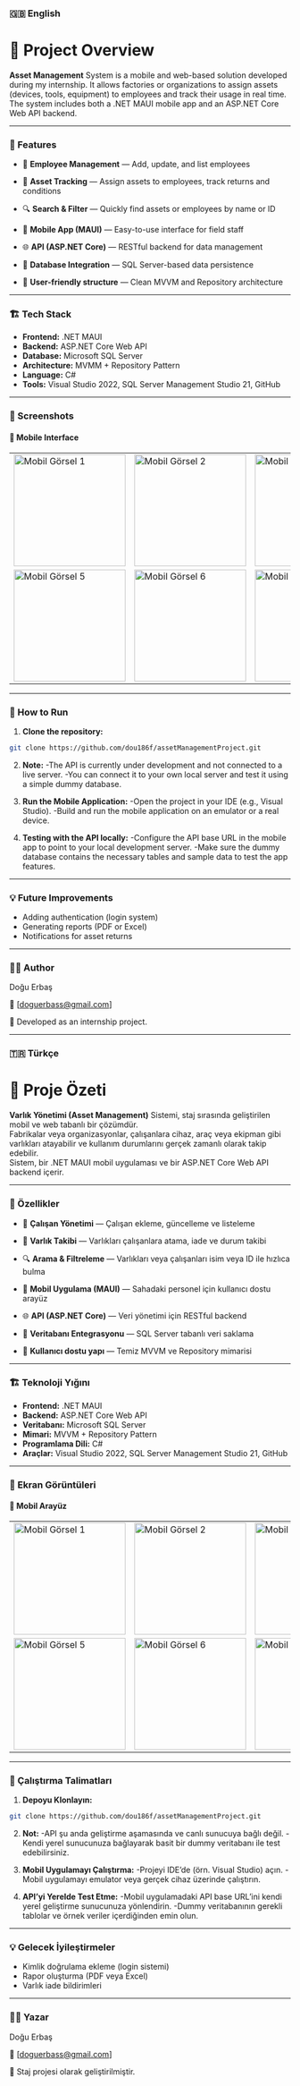### 🇬🇧 English

# 🧾 Project Overview

**Asset Management** System is a mobile and web-based solution developed during my internship.
It allows factories or organizations to assign assets (devices, tools, equipment) to employees and track their usage in real time.
The system includes both a .NET MAUI mobile app and an ASP.NET Core Web API backend.

---

### 🧩 Features

- 👷 **Employee Management** — Add, update, and list employees

- 🧰 **Asset Tracking** — Assign assets to employees, track returns and conditions

- 🔍 **Search & Filter** — Quickly find assets or employees by name or ID

- 📱 **Mobile App (MAUI)** — Easy-to-use interface for field staff

- 🌐 **API (ASP.NET Core)** — RESTful backend for data management

- 💾 **Database Integration** — SQL Server-based data persistence

- 🔐 **User-friendly structure** — Clean MVVM and Repository architecture

---

### 🏗️ Tech Stack

- **Frontend:** .NET MAUI
- **Backend:** ASP.NET Core Web API
- **Database:** Microsoft SQL Server
- **Architecture:** MVMM + Repository Pattern
- **Language:** C#
- **Tools:** Visual Studio 2022, SQL Server Management Studio 21, GitHub

---

### 📸 Screenshots

#### 📱 Mobile Interface

<table>
  <tr>
    <td><img src="screenshots/MainPage.jpeg" alt="Mobil Görsel 1" width="200"/></td>
    <td><img src="screenshots/MainPageSearch.jpeg" alt="Mobil Görsel 2" width="200"/></td>
    <td><img src="screenshots/MainPageSearch2.jpeg" alt="Mobil Görsel 3" width="200"/></td>
    <td><img src="screenshots/CategoryDetail.jpeg" alt="Mobil Görsel 4" width="200"/></td>
  </tr>
  <tr>
    <td><img src="screenshots/DepartmentsPage.jpeg" alt="Mobil Görsel 5" width="200"/></td>
    <td><img src="screenshots/DepartmentDetail.jpeg" alt="Mobil Görsel 6" width="200"/></td>
    <td><img src="screenshots/ItemDetail.jpeg" alt="Mobil Görsel 7" width="200"/></td>
    <td><img src="screenshots/ItemDetail2.jpeg" alt="Mobil Görsel 8" width="200"/></td>
  </tr>
</table>

---

### 🚀 How to Run

1. **Clone the repository:**

```bash
git clone https://github.com/dou186f/assetManagementProject.git
```

2. **Note:**
-The API is currently under development and not connected to a live server.
-You can connect it to your own local server and test it using a simple dummy database.

3. **Run the Mobile Application:**
-Open the project in your IDE (e.g., Visual Studio).
-Build and run the mobile application on an emulator or a real device.

4. **Testing with the API locally:**
-Configure the API base URL in the mobile app to point to your local development server.
-Make sure the dummy database contains the necessary tables and sample data to test the app features.

---

### 💡 Future Improvements

- Adding authentication (login system)
- Generating reports (PDF or Excel)
- Notifications for asset returns

---

### 🧑‍💻 Author

Doğu Erbaş

📧 [doguerbass@gmail.com]  

💼 Developed as an internship project.

---

### 🇹🇷 Türkçe

# 🧾 Proje Özeti

**Varlık Yönetimi (Asset Management)** Sistemi, staj sırasında geliştirilen mobil ve web tabanlı bir çözümdür.  
Fabrikalar veya organizasyonlar, çalışanlara cihaz, araç veya ekipman gibi varlıkları atayabilir ve kullanım durumlarını gerçek zamanlı olarak takip edebilir.  
Sistem, bir .NET MAUI mobil uygulaması ve bir ASP.NET Core Web API backend içerir.

---

### 🧩 Özellikler

- 👷 **Çalışan Yönetimi** — Çalışan ekleme, güncelleme ve listeleme

- 🧰 **Varlık Takibi** — Varlıkları çalışanlara atama, iade ve durum takibi

- 🔍 **Arama & Filtreleme** — Varlıkları veya çalışanları isim veya ID ile hızlıca bulma

- 📱 **Mobil Uygulama (MAUI)** — Sahadaki personel için kullanıcı dostu arayüz

- 🌐 **API (ASP.NET Core)** — Veri yönetimi için RESTful backend

- 💾 **Veritabanı Entegrasyonu** — SQL Server tabanlı veri saklama

- 🔐 **Kullanıcı dostu yapı** — Temiz MVVM ve Repository mimarisi

---

### 🏗️ Teknoloji Yığını

- **Frontend:** .NET MAUI
- **Backend:** ASP.NET Core Web API
- **Veritabanı:** Microsoft SQL Server
- **Mimari:** MVVM + Repository Pattern
- **Programlama Dili:** C#
- **Araçlar:** Visual Studio 2022, SQL Server Management Studio 21, GitHub

---

### 📸 Ekran Görüntüleri

#### 📱 Mobil Arayüz

<table>
  <tr>
    <td><img src="screenshots/MainPage.jpeg" alt="Mobil Görsel 1" width="200"/></td>
    <td><img src="screenshots/MainPageSearch.jpeg" alt="Mobil Görsel 2" width="200"/></td>
    <td><img src="screenshots/MainPageSearch2.jpeg" alt="Mobil Görsel 3" width="200"/></td>
    <td><img src="screenshots/CategoryDetail.jpeg" alt="Mobil Görsel 4" width="200"/></td>
  </tr>
  <tr>
    <td><img src="screenshots/DepartmentsPage.jpeg" alt="Mobil Görsel 5" width="200"/></td>
    <td><img src="screenshots/DepartmentDetail.jpeg" alt="Mobil Görsel 6" width="200"/></td>
    <td><img src="screenshots/ItemDetail.jpeg" alt="Mobil Görsel 7" width="200"/></td>
    <td><img src="screenshots/ItemDetail2.jpeg" alt="Mobil Görsel 8" width="200"/></td>
  </tr>
</table>

---

### 🚀 Çalıştırma Talimatları

1. **Depoyu Klonlayın:**

```bash
git clone https://github.com/dou186f/assetManagementProject.git
```

2. **Not:**
-API şu anda geliştirme aşamasında ve canlı sunucuya bağlı değil.
-Kendi yerel sunucunuza bağlayarak basit bir dummy veritabanı ile test edebilirsiniz.

3. **Mobil Uygulamayı Çalıştırma:**
-Projeyi IDE’de (örn. Visual Studio) açın.
-Mobil uygulamayı emulator veya gerçek cihaz üzerinde çalıştırın.

4. **API’yi Yerelde Test Etme:**
-Mobil uygulamadaki API base URL’ini kendi yerel geliştirme sunucunuza yönlendirin.
-Dummy veritabanının gerekli tablolar ve örnek veriler içerdiğinden emin olun.

---

### 💡 Gelecek İyileştirmeler

- Kimlik doğrulama ekleme (login sistemi)
- Rapor oluşturma (PDF veya Excel)
- Varlık iade bildirimleri

---
### 🧑‍💻 Yazar

Doğu Erbaş   

📧 [doguerbass@gmail.com]  

💼 Staj projesi olarak geliştirilmiştir.

